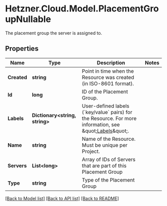 # Hetzner.Cloud.Model.PlacementGroupNullable
The placement group the server is assigned to.

## Properties

Name | Type | Description | Notes
------------ | ------------- | ------------- | -------------
**Created** | **string** | Point in time when the Resource was created (in ISO-8601 format). | 
**Id** | **long** | ID of the Placement Group. | 
**Labels** | **Dictionary&lt;string, string&gt;** | User-defined labels (&#x60;key/value&#x60; pairs) for the Resource. For more information, see \&quot;[Labels](#labels)\&quot;.  | 
**Name** | **string** | Name of the Resource. Must be unique per Project. | 
**Servers** | **List&lt;long&gt;** | Array of IDs of Servers that are part of this Placement Group | 
**Type** | **string** | Type of the Placement Group | 

[[Back to Model list]](../../README.md#documentation-for-models) [[Back to API list]](../../README.md#documentation-for-api-endpoints) [[Back to README]](../../README.md)

